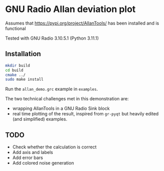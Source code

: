 # GNU Radio Allan deviation plot

Assumes that https://pypi.org/project/AllanTools/ has been installed and is functional

Tested with GNU Radio 3.10.5.1 (Python 3.11.1)

## Installation

```bash
mkdir build
cd build
cmake ../
sudo make install
``` 

Run the ``allan_demo.grc`` example in ``examples``.

The two technical challenges met in this demonstration are:
* wrapping AllanTools in a GNU Radio Sink block
* real time plotting of the result, inspired from ``gr-pyqt`` but heavily edited (and
simplified) examples.

## TODO

* Check whether the calculation is correct
* Add axis and labels
* Add error bars
* Add colored noise generation
